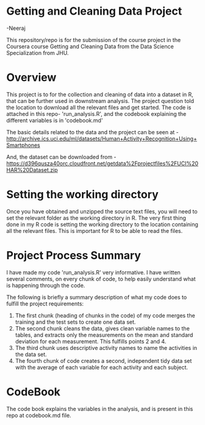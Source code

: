 # Getting and Cleaning Data Project

-Neeraj

This repository/repo is for the submission of the course project in the Coursera course Getting and Cleaning Data from the Data Science Specialization from JHU.


# Overview

This project is to for the collection and cleaning of data into a dataset in R, that can be further used in downstream analysis.
The project question told the location to download all the relevant files and get started.
The code is attached in this repo- 'run_analysis.R', and the codebook explaining the different variables is in 'codebook.md'

The basic details related to the data and the project can be seen at - http://archive.ics.uci.edu/ml/datasets/Human+Activity+Recognition+Using+Smartphones

And, the dataset can be downloaded from - https://d396qusza40orc.cloudfront.net/getdata%2Fprojectfiles%2FUCI%20HAR%20Dataset.zip


# Setting the working directory

Once you have obtained and unzipped the source text files, you will need to set the relevant folder as the working directory in R.
The very first thing done in my R code is setting the working directory to the location containing all the relevant files. This is important for R to be able to read the files.


# Project Process Summary

I have made my code 'run_analysis.R' very informative. I have written several comments, on every chunk of code, to help easily understand what is happening through the code.

The following is briefly a summary description of what my code does to fulfill the project requirements:

1) The first chunk (heading of chunks in the code) of my code merges the training and the test sets to create one data set.
2) The second chunk cleans the data, gives clean variable names to the tables, and extracts only the measurements on the mean and standard deviation for each measurement. This fulfills points 2 and 4. 
3) The third chunk uses descriptive activity names to name the activities in the data set. 
4) The fourth chunk of code creates a second, independent tidy data set with the average of each variable for each activity and each subject.

# CodeBook

The code book explains the variables in the analysis, and is present in this repo at codebook.md file.